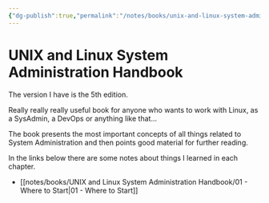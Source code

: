 ```yaml
---
{"dg-publish":true,"permalink":"/notes/books/unix-and-linux-system-administration-handbook/unix-and-linux-system-administration-handbook/","dgHomeLink":true,"dgPassFrontmatter":false,"dgShowBacklinks":true,"dgShowLocalGraph":false}
---
```


# UNIX and Linux System Administration Handbook

The version I have is the 5th edition.

Really really really useful book for anyone who wants to work with Linux, as a SysAdmin, a DevOps or anything like that...

The book presents the most important concepts of all things related to System Administration and then points good material for further reading.

In the links below there are some notes about things I learned in each chapter.

- [[notes/books/UNIX and Linux System Administration Handbook/01 - Where to Start|01 - Where to Start]]